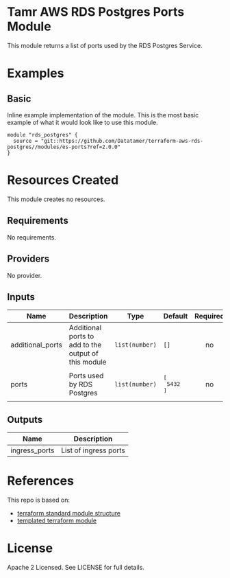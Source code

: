 # Tamr AWS RDS Postgres Ports Module
This module returns a list of ports used by the RDS Postgres Service.

# Examples
## Basic
Inline example implementation of the module.  This is the most basic example of what it would look like to use this module.
```
module "rds_postgres" {
  source = "git::https://github.com/Datatamer/terraform-aws-rds-postgres//modules/es-ports?ref=2.0.0"
}
```

# Resources Created
This module creates no resources.

<!-- BEGINNING OF PRE-COMMIT-TERRAFORM DOCS HOOK -->
## Requirements

No requirements.

## Providers

No provider.

## Inputs

| Name | Description | Type | Default | Required |
|------|-------------|------|---------|:--------:|
| additional\_ports | Additional ports to add to the output of this module | `list(number)` | `[]` | no |
| ports | Ports used by RDS Postgres | `list(number)` | <pre>[<br>  5432<br>]</pre> | no |

## Outputs

| Name | Description |
|------|-------------|
| ingress\_ports | List of ingress ports |

<!-- END OF PRE-COMMIT-TERRAFORM DOCS HOOK -->

# References
This repo is based on:
* [terraform standard module structure](https://www.terraform.io/docs/modules/index.html#standard-module-structure)
* [templated terraform module](https://github.com/tmknom/template-terraform-module)

# License
Apache 2 Licensed. See LICENSE for full details.
